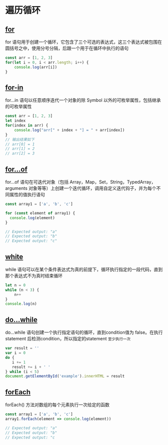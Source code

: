 # 遍历循环

## [for](https://developer.mozilla.org/zh-CN/docs/Web/JavaScript/Reference/Statements/for)
for 语句用于创建一个循环，它包含了三个可选的表达式，这三个表达式被包围在圆括号之中，使用分号分隔，后跟一个用于在循环中执行的语句
``` js
const arr = [1, 2, 3]
for(let i = 0, i < arr.length; i++) {
    console.log(arr[i])
}
```

## [for-in](https://developer.mozilla.org/zh-CN/docs/Web/JavaScript/Reference/Statements/for...in)
for...in 语句以任意顺序迭代一个对象的除 Symbol 以外的可枚举属性，包括继承的可枚举属性
``` js
const arr = [1, 2, 3]
let index
for(index in arr) {
    console.log("arr[" + index + "] = " + arr[index])
}
// 输出结果如下
// arr[0] = 1
// arr[1] = 2
// arr[2] = 3
```

## [for...of](https://developer.mozilla.org/zh-CN/docs/Web/JavaScript/Reference/Statements/for...of)
for...of 语句在可迭代对象（包括 Array，Map，Set，String，TypedArray，arguments 对象等等）上创建一个迭代循环，调用自定义迭代钩子，并为每个不同属性的值执行语句
``` js
const array1 = ['a', 'b', 'c']

for (const element of array1) {
  console.log(element)
}

// Expected output: "a"
// Expected output: "b"
// Expected output: "c"
```

## [white](https://developer.mozilla.org/zh-CN/docs/Web/JavaScript/Reference/Statements/while)
while 语句可以在某个条件表达式为真的前提下，循环执行指定的一段代码，直到那个表达式不为真时结束循环
``` js
let n = 0
while (n < 3) {
    n++
}
console.log(n)
```

## [do...while](https://developer.mozilla.org/zh-CN/docs/Web/JavaScript/Reference/Statements/do...while)
do...while 语句创建一个执行指定语句的循环，直到condition值为 false。在执行statement 后检测condition，所以指定的statement `至少执行一次`
``` js
var result = ''
var i = 0
do {
   i += 1
   result += i + ' '
} while (i < 5)
document.getElementById('example').innerHTML = result
```

## [forEach](https://developer.mozilla.org/zh-CN/docs/Web/JavaScript/Reference/Global_Objects/Array/forEach)
forEach() 方法对数组的每个元素执行一次给定的函数
``` js
const array1 = ['a', 'b', 'c']
array1.forEach(element => console.log(element))

// Expected output: "a"
// Expected output: "b"
// Expected output: "c
```